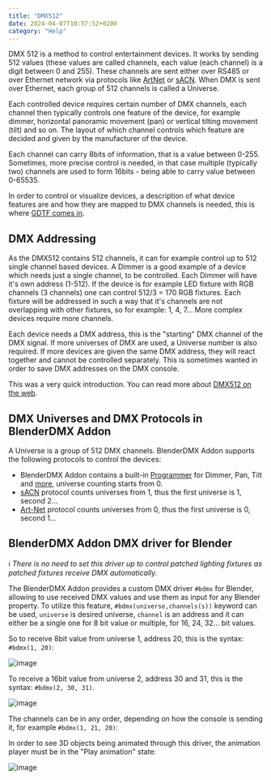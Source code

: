 ```yaml
---
title: "DMX512"
date: 2024-04-07T10:57:52+0200
category: "Help"
---
```


DMX 512 is a method to control entertainment devices. It works by sending 512
values (these values are called channels, each value (each channel) is a digit
between 0 and 255). These channels are sent either over RS485 or over Ethernet
network via protocols like [ArtNet](../artnet) or [sACN](../sacn). When DMX is
sent over Ethernet, each group of 512 channels is called a Universe.

Each controlled device requires certain number of DMX channels, each channel
then typically controls one feature of the device, for example dimmer,
horizontal panoramic movement (pan) or vertical tilting movement (tilt) and so
on. The layout of which channel controls which feature are decided and given by
the manufacturer of the device.

Each channel can carry 8bits of information, that is a value between 0-255.
Sometimes, more precise control is needed, in that case multiple (typically
two) channels are used to form 16bits - being able to carry value between
0-65535.

In order to control or visualize devices, a description of what device features
are and how they are mapped to DMX channels is needed, this is where [GDTF
comes in](../gdtffixture).

## DMX Addressing

As the DMX512 contains 512 channels, it can for example control up to 512
single channel based devices. A Dimmer is a good example of a device which
needs just a single channel, to be controlled. Each Dimmer will have it's own
address (1-512). If the device is for example LED fixture with RGB channels (3
channels) one can control 512/3 = 170 RGB fixtures. Each fixture will be
addressed in such a way that it's channels are not overlapping with other
fixtures, so for example: 1, 4, 7... More complex devices require more
channels.

Each device needs a DMX address, this is the "starting" DMX channel of the DMX
signal. If more universes of DMX are used, a Universe number is also required.
If more devices are given the same DMX address, they will react together and
cannot be controlled separately. This is sometimes wanted in order to save DMX
addresses on the DMX console.

This was a very quick introduction. You can read more about [DMX512 on the
web](https://duckduckgo.com/?q=DMX512). 

## DMX Universes and DMX Protocols in BlenderDMX Addon

A Universe is a group of 512 DMX channels. BlenderDMX Addon supports the following
protocols to control the devices:

- BlenderDMX Addon contains a built-in [Programmer](../programmer) for Dimmer, Pan,
  Tilt and [more](../programmer#attributes), universe counting starts from 0.
- [sACN](../sacn) protocol counts universes from 1, thus the first universe is
  1, second 2...
- [Art-Net](../artnet) protocol counts universes from 0, thus the first
  universe is 0, second 1...

## BlenderDMX Addon DMX driver for Blender

ℹ️  *There is no need to set this driver up to control patched lighting 
fixtures as patched fixtures receive DMX automatically.*

The BlenderDMX Addon provides a custom DMX driver `#bdmx` for Blender,
allowing to use received DMX values and use them as input for any Blender
property. To utilize this feature, `#bdmx(universe,channels(s))` keyword can be
used, `universe` is desired universe, `channel` is an address and it can either
be a single one for 8 bit value or multiple, for 16, 24, 32... bit values.

So to receive 8bit value from universe 1, address 20, this is the syntax:
`#bdmx(1, 20)`:

![image](../media/driver_8.png)


To receive a 16bit value from universe 2, address 30 and 31, this is the
syntax: `#bdmx(2, 30, 31)`. 

![image](../media/driver_16.png)

The channels can be in any order, depending on how the console is sending it,
for example `#bdmx(1, 21, 20)`:

In order to see 3D objects being animated through this driver, the animation
player must be in the "Play animation" state:

![image](../media/player_play.png)




